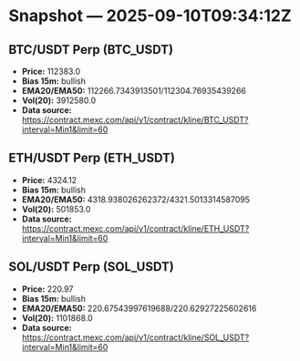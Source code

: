 # Snapshot — 2025-09-10T09:34:12Z

## BTC/USDT Perp (BTC_USDT)
- **Price:** 112383.0
- **Bias 15m:** bullish
- **EMA20/EMA50:** 112266.7343913501/112304.76935439266
- **Vol(20):** 3912580.0
- **Data source:** https://contract.mexc.com/api/v1/contract/kline/BTC_USDT?interval=Min1&limit=60

## ETH/USDT Perp (ETH_USDT)
- **Price:** 4324.12
- **Bias 15m:** bullish
- **EMA20/EMA50:** 4318.938026262372/4321.5013314587095
- **Vol(20):** 501853.0
- **Data source:** https://contract.mexc.com/api/v1/contract/kline/ETH_USDT?interval=Min1&limit=60

## SOL/USDT Perp (SOL_USDT)
- **Price:** 220.97
- **Bias 15m:** bullish
- **EMA20/EMA50:** 220.67543997619688/220.62927225602616
- **Vol(20):** 1101868.0
- **Data source:** https://contract.mexc.com/api/v1/contract/kline/SOL_USDT?interval=Min1&limit=60
